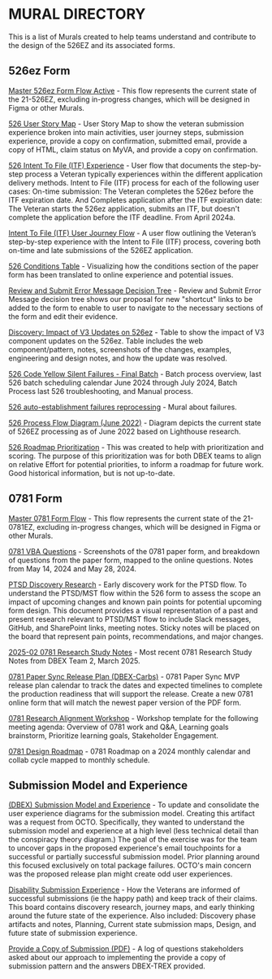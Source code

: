 # MURAL DIRECTORY
This is a list of Murals created to help teams understand and contribute to the design of the 526EZ and its associated forms.

## 526ez Form 
[Master 526ez Form Flow Active](https://app.mural.co/t/departmentofveteransaffairs9999/m/departmentofveteransaffairs9999/1686768383603/3f4415dd2ddb71bbd104ebefd92a2c7b553ad792) - This flow represents the current state of the 21-526EZ, excluding in-progress changes, which will be designed in Figma or other Murals. 

[526 User Story Map](https://app.mural.co/t/departmentofveteransaffairs9999/m/departmentofveteransaffairs9999/1732231610329/b35926154a670461fa8cf3d71b17150066701abb) - User Story Map to show the veteran submission experience broken into main activities, user journey steps, submission experience, provide a copy on confirmation, submitted email, provide a copy of HTML, claim status on MyVA, and provide a copy on confirmation.

[526 Intent To File (ITF) Experience](https://app.mural.co/t/departmentofveteransaffairs9999/m/departmentofveteransaffairs9999/1700602283685/fef07188052ef83487d76762990509d0619626d6) - User flow that documents the step-by-step process a Veteran typically experiences within the different application delivery methods. Intent to File (ITF) process for each of the following user cases: On-time submission: The Veteran completes the 526ez before the ITF expiration date. And Completes application after the ITF expiration date: The Veteran starts the 526ez application, submits an ITF, but doesn't complete the application before the ITF deadline. From April 2024a.

[Intent To File (ITF) User Journey Flow](https://app.mural.co/t/departmentofveteransaffairs9999/m/departmentofveteransaffairs9999/1690405473003/4b31d27cd55718422ae4453cb958ec8075ff2944) - A user flow outlining the Veteran’s step-by-step experience with the Intent to File (ITF) process, covering both on-time and late submissions of the 526EZ application.

[526 Conditions Table](https://app.mural.co/t/departmentofveteransaffairs9999/m/departmentofveteransaffairs9999/1734566815529/323471b44b6afddf33ecfc3a0ef57e0cc74e4026) - Visualizing how the conditions section of the paper form has been translated to online experience and potential issues. 

[Review and Submit Error Message Decision Tree](https://app.mural.co/t/departmentofveteransaffairs9999/m/departmentofveteransaffairs9999/1690817339845/a1489c4116120a37175b7e868df627a31241d313) - Review and Submit Error Message decision tree shows our proposal for new "shortcut" links to be added to the form to enable to user to navigate to the necessary sections of the form and edit their evidence. 

[Discovery: Impact of V3 Updates on 526ez](https://app.mural.co/t/departmentofveteransaffairs9999/m/departmentofveteransaffairs9999/1705619617242/1f3c8f10802119ea2e8a9e5ac24aa99fdaf12289) - Table to show the impact of V3 component updates on the 526ez. Table includes the web component/pattern, notes, screenshots of the changes, examples, engineering and design notes, and how the update was resolved.

[526 Code Yellow Silent Failures - Final Batch](https://app.mural.co/t/departmentofveteransaffairs9999/m/departmentofveteransaffairs9999/1718047888385/0d6db2a672acb78197dc4718286bde5a874ff2d0) - Batch process overview, last 526 batch scheduling calendar June 2024 through July 2024, Batch Process last 526 troubleshooting, and Manual process. 

[526 auto-establishment failures reprocessing](https://app.mural.co/t/departmentofveteransaffairs9999/m/departmentofveteransaffairs9999/1695923328801/bdfef80ae40a48a945210fed6a7b1e7840778e6f) - Mural about failures. 

[526 Process Flow Diagram (June 2022)](https://app.mural.co/t/departmentofveteransaffairs9999/m/departmentofveteransaffairs9999/1679502014188/adbe5a4549b00e28fea775974deac0ea3146e6ff) - Diagram depicts the current state of 526EZ processing as of June 2022 based on Lighthouse research.

[526 Roadmap Prioritization](https://app.mural.co/t/departmentofveteransaffairs9999/m/departmentofveteransaffairs9999/1710182305773/bb227d5c9d2c0ee91db6259ec8c21c4911e98564) - This was created to help with prioritization and scoring. The purpose of this prioritization was for both DBEX teams to align on relative Effort for potential priorities, to inform a roadmap for future work. Good historical information, but is not up-to-date. 


## 0781 Form
[Master 0781 Form Flow](https://app.mural.co/t/departmentofveteransaffairs9999/m/departmentofveteransaffairs9999/1712613185792/a190e081af32a64ffde84897881c5ef21731ed4e) - This flow represents the current state of the 21-0781EZ, excluding in-progress changes, which will be designed in Figma or other Murals. 

[0781 VBA Questions](https://app.mural.co/t/departmentofveteransaffairs9999/m/departmentofveteransaffairs9999/1715641897177/87fab1b22d2833fc50d79c68313efc63115c8cd0) - Screenshots of the 0781 paper form, and breakdown of questions from the paper form, mapped to the online questions. Notes from May 14, 2024 and May 28, 2024.

[PTSD Discovery Research](https://app.mural.co/t/departmentofveteransaffairs9999/m/departmentofveteransaffairs9999/1710425395956/4f0a397015bbcaadd1a421ed60e8d8e185cf1b12) - Early discovery work for the PTSD flow. To understand the PTSD/MST flow within the 526 form to assess the scope an impact of upcoming changes and known pain points for potential upcoming form design. This document provides a visual representation of a past and present research relevant to PTSD/MST flow to include Slack messages, GitHub, and SharePoint links, meeting notes. Sticky notes will be placed on the board that represent pain points, recommendations, and major changes.

[2025-02 0781 Research Study Notes](https://app.mural.co/t/departmentofveteransaffairs9999/m/departmentofveteransaffairs9999/1739914542310/a8a2aa1a47e494180312293032309d35371376d3) - Most recent 0781 Research Study Notes from DBEX Team 2, March 2025.

[0781 Paper Sync Release Plan (DBEX-Carbs)](https://app.mural.co/t/departmentofveteransaffairs9999/m/departmentofveteransaffairs9999/1739482666003/8c148f924688c05f897075c420034f628d3f0970) - 0781 Paper Sync MVP release plan calendar to track the dates and expected timelines to complete the production readiness that will support the release. Create a new 0781 online form that will match the newest paper version of the PDF form.

[0781 Research Alignment Workshop](https://app.mural.co/t/departmentofveteransaffairs9999/m/departmentofveteransaffairs9999/1738185928205/36254bb8dd01b2212d12b3d7c404f936de0064f8) - Workshop template for the following meeting agenda: Overview of 0781 work and Q&A, Learning goals brainstorm, Prioritize learning goals, Stakeholder Engagement.

[0781 Design Roadmap](https://app.mural.co/t/departmentofveteransaffairs9999/m/departmentofveteransaffairs9999/1714601985923/a6d1f967c78d3c61b2eb67e4edf083880eb7163c) - 0781 Roadmap on a 2024 monthly calendar and collab cycle mapped to monthly schedule.


## Submission Model and Experience 
[(DBEX) Submission Model and Experience](https://app.mural.co/t/departmentofveteransaffairs9999/m/departmentofveteransaffairs9999/1736530166100/bbd2f33feb29e9761ed67dd0eaa576514adc6112) - To update and consolidate the user experience diagrams for the submission model. Creating this artifact was a request from OCTO. Specifically, they wanted to understand the submission model and experience at a high level (less technical detail than the conspiracy theory diagram.) The goal of the exercise was for the team to uncover gaps in the proposed experience's email touchpoints for a successful or partially successful submission model. Prior planning around this focused exclusively on total package failures. OCTO's main concern was the proposed release plan might create odd user experiences.

[Disability Submission Experience](https://app.mural.co/t/departmentofveteransaffairs9999/m/departmentofveteransaffairs9999/1736530166100/bbd2f33feb29e9761ed67dd0eaa576514adc6112) - How the Veterans are informed of successful submissions (ie the happy path) and keep track of their claims. This board contains discovery research, journey maps, and early thinking around the future state of the experience. Also included: Discovery phase artifacts and notes, Planning, Current state submission maps, Design, and future state of submission experience.

[Provide a Copy of Submission (PDF)](https://app.mural.co/t/departmentofveteransaffairs9999/m/departmentofveteransaffairs9999/1736865041471/b1cfe802fe99c9dc661c082805a636bfd642de5b) - A log of questions stakeholders asked about our approach to implementing the provide a copy of submission pattern and the answers DBEX-TREX provided. 
